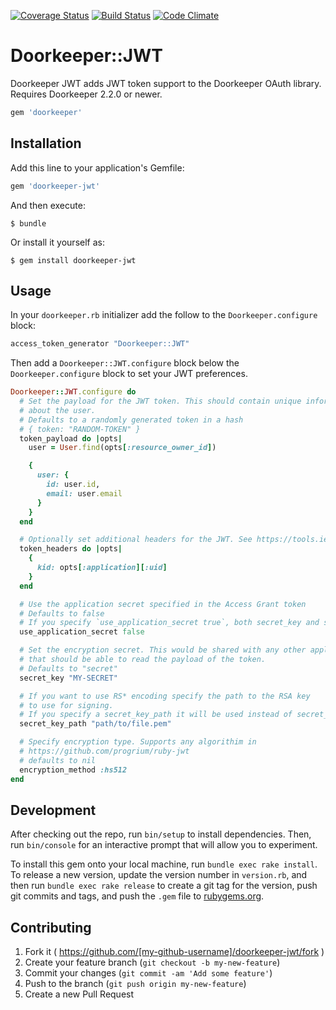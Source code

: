 [![Coverage Status](https://coveralls.io/repos/chriswarren/doorkeeper-jwt/badge.svg?branch=master)](https://coveralls.io/r/chriswarren/doorkeeper-jwt?branch=master)
[![Build Status](https://travis-ci.org/chriswarren/doorkeeper-jwt.svg?branch=master)](https://travis-ci.org/chriswarren/doorkeeper-jwt)
[![Code Climate](https://codeclimate.com/github/chriswarren/doorkeeper-jwt/badges/gpa.svg)](https://codeclimate.com/github/chriswarren/doorkeeper-jwt)

# Doorkeeper::JWT

Doorkeeper JWT adds JWT token support to the Doorkeeper OAuth library. Requires Doorkeeper 2.2.0 or newer.

```ruby
gem 'doorkeeper'
```

## Installation

Add this line to your application's Gemfile:

```ruby
gem 'doorkeeper-jwt'
```

And then execute:

    $ bundle

Or install it yourself as:

    $ gem install doorkeeper-jwt

## Usage

In your `doorkeeper.rb` initializer add the follow to the `Doorkeeper.configure` block:

```ruby
access_token_generator "Doorkeeper::JWT"
```

Then add a `Doorkeeper::JWT.configure` block below the `Doorkeeper.configure` block to set your JWT preferences.

```ruby
Doorkeeper::JWT.configure do
  # Set the payload for the JWT token. This should contain unique information
  # about the user.
  # Defaults to a randomly generated token in a hash
  # { token: "RANDOM-TOKEN" }
  token_payload do |opts|
    user = User.find(opts[:resource_owner_id])

    {
      user: {
        id: user.id,
        email: user.email
      }
    }
  end

  # Optionally set additional headers for the JWT. See https://tools.ietf.org/html/rfc7515#section-4.1
  token_headers do |opts|
    {
      kid: opts[:application][:uid]
    }
  end

  # Use the application secret specified in the Access Grant token
  # Defaults to false
  # If you specify `use_application_secret true`, both secret_key and secret_key_path will be ignored
  use_application_secret false

  # Set the encryption secret. This would be shared with any other applications
  # that should be able to read the payload of the token.
  # Defaults to "secret"
  secret_key "MY-SECRET"

  # If you want to use RS* encoding specify the path to the RSA key
  # to use for signing.
  # If you specify a secret_key_path it will be used instead of secret_key
  secret_key_path "path/to/file.pem"

  # Specify encryption type. Supports any algorithim in
  # https://github.com/progrium/ruby-jwt
  # defaults to nil
  encryption_method :hs512
end
```

## Development

After checking out the repo, run `bin/setup` to install dependencies. Then, run `bin/console` for an interactive prompt that will allow you to experiment.

To install this gem onto your local machine, run `bundle exec rake install`. To release a new version, update the version number in `version.rb`, and then run `bundle exec rake release` to create a git tag for the version, push git commits and tags, and push the `.gem` file to [rubygems.org](https://rubygems.org).

## Contributing

1. Fork it ( https://github.com/[my-github-username]/doorkeeper-jwt/fork )
2. Create your feature branch (`git checkout -b my-new-feature`)
3. Commit your changes (`git commit -am 'Add some feature'`)
4. Push to the branch (`git push origin my-new-feature`)
5. Create a new Pull Request
